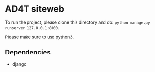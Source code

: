 # AD4T siteweb

To run the project, please clone this directory and do:
```python manage.py runserver 127.0.0.1:8000```.

Please make sure to use python3.

## Dependencies
- django
